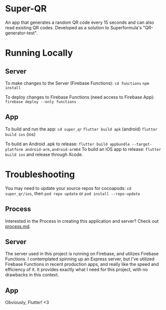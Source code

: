 # Super-QR

An app that generates a random QR code every 15 seconds and can also read existing QR codes. Developed as a solution to Superformula's "QR-generator-test".

# Running Locally

## Server

To make changes to the Server (Firebase Functions):
`cd functions`
`npm install`

To deploy changes to Firebase Functions (need access to Firebase App):
`firebase deploy --only functions`

## App

To build and run the app:
`cd super_qr`
`flutter build apk` (android)
`flutter build ios` (ios)

To build an Android .apk to release: `flutter build appbundle --target-platform android-arm,android-arm64`
To build an iOS app to release: `flutter build ios` and release through Xcode.

# Troubleshooting

You may need to update your source repos for cocoapods: `cd super_qr/ios`, then `pod repo update` or `pod install --repo-update`

## Process

Interested in the Process in creating this application and server? Check out [process.md](process.md).

## Server

The server used in this project is running on Firebase, and utilizes Firebase Functions. I contemplated spinning up an Express server, but I've utilized Firebase Functions in recent production apps, and really like the speed and efficiency of it. It provides exactly what I need for this project, with no drawbacks in this context.

## App

Obviously, Flutter! <3
